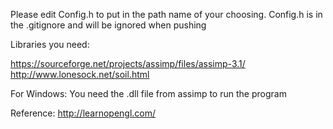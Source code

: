 Please edit Config.h to put in the path name of your choosing. 
Config.h is in the .gitignore and will be ignored when pushing

Libraries you need:

https://sourceforge.net/projects/assimp/files/assimp-3.1/
http://www.lonesock.net/soil.html

For Windows:
You need the .dll file from assimp to run the program

Reference: 
http://learnopengl.com/